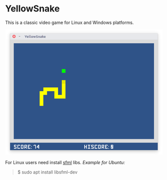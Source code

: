 # YellowSnake
This is a classic video game for Linux and Windows platforms.

![Game Screenshot](https://github.com/Zivit/YellowSnake/blob/master/screenshot.png)

For Linux users need install [sfml](http://www.sfml-dev.org/index.php "Simple and Fast Multimedia Library") libs.
*Example for Ubuntu:* 

>$ sudo apt install libsfml-dev
